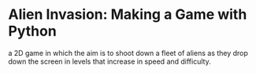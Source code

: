 # Alien Invasion: Making a Game with Python

a 2D game in which the aim is to shoot down a fleet of aliens as they drop down 
the screen in levels that increase in speed and difficulty. 


